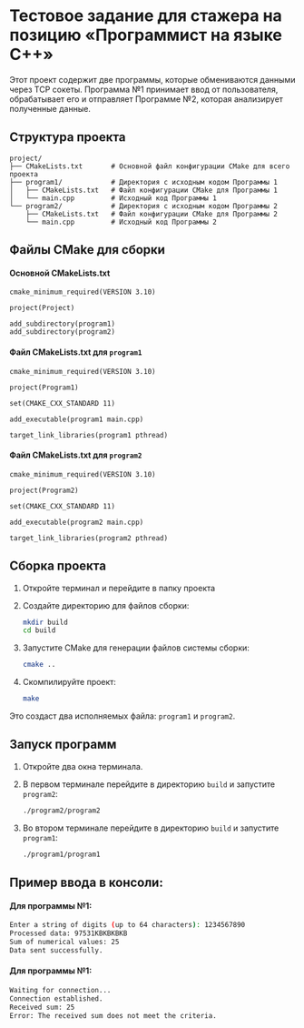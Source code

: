 # Тестовое задание для стажера на позицию «Программист на языке C++»

Этот проект содержит две программы, которые обмениваются данными через TCP сокеты. Программа №1 принимает ввод от пользователя, обрабатывает его и отправляет Программе №2, которая анализирует полученные данные.

## Структура проекта

```plaintext
project/
├── CMakeLists.txt       # Основной файл конфигурации CMake для всего проекта
├── program1/            # Директория с исходным кодом Программы 1
│   ├── CMakeLists.txt   # Файл конфигурации CMake для Программы 1
│   └── main.cpp         # Исходный код Программы 1
└── program2/            # Директория с исходным кодом Программы 2
    ├── CMakeLists.txt   # Файл конфигурации CMake для Программы 2       
    └── main.cpp         # Исходный код Программы 2
```
## Файлы CMake для сборки
#### Основной CMakeLists.txt
```
cmake_minimum_required(VERSION 3.10)

project(Project)

add_subdirectory(program1)
add_subdirectory(program2)
```
#### Файл CMakeLists.txt для `program1`
```
cmake_minimum_required(VERSION 3.10)

project(Program1)

set(CMAKE_CXX_STANDARD 11)

add_executable(program1 main.cpp)

target_link_libraries(program1 pthread)

```
#### Файл CMakeLists.txt для `program2`
```
cmake_minimum_required(VERSION 3.10)

project(Program2)

set(CMAKE_CXX_STANDARD 11)

add_executable(program2 main.cpp)

target_link_libraries(program2 pthread)

```
## Сборка проекта 
1. Откройте терминал и перейдите в папку проекта
2. Создайте директорию для файлов сборки:
    ```sh
    mkdir build
    cd build
    ```

3. Запустите CMake для генерации файлов системы сборки:
    ```sh
    cmake ..
    ```

4. Скомпилируйте проект:
    ```sh
    make
    ```

Это создаст два исполняемых файла: `program1` и `program2`.

## Запуск программ

1. Откройте два окна терминала.

2. В первом терминале перейдите в директорию `build` и запустите `program2`:
    ```sh
    ./program2/program2
    ```

3. Во втором терминале перейдите в директорию `build` и запустите `program1`:
    ```sh
    ./program1/program1
    ```
## Пример ввода в консоли:
#### Для программы №1:
```sh
Enter a string of digits (up to 64 characters): 1234567890
Processed data: 97531KBKBKBKB
Sum of numerical values: 25
Data sent successfully.
```
#### Для программы №1:
```sh
Waiting for connection...
Connection established.
Received sum: 25
Error: The received sum does not meet the criteria.
```
